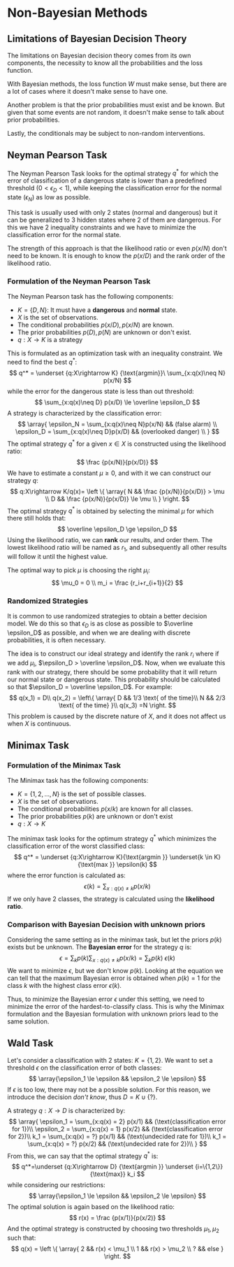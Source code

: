 # Non-Bayesian Methods

## Limitations of Bayesian Decision Theory

The limitations on Bayesian decision theory comes from its own components, the necessity to know all the probabilities and the loss function.

With Bayesian methods, the loss function $W$ must make sense, but there are a lot of cases where it doesn't make sense to have one.

Another problem is that the prior probabilities must exist and be known. But given that some events are not random, it doesn't make sense to talk about prior probabilities.

Lastly, the conditionals may be subject to non-random interventions.

## Neyman Pearson Task

The Neyman Pearson Task looks for the optimal strategy $q^*$ for which the error of classification of a dangerous state is lower than a predefined threshold ($0 < \epsilon_D <1$), while keeping the classification error for the normal state ($\epsilon_N$) as low as possible.

This task is usually used with only 2 states (normal and dangerous) but it can be generalized to 3 hidden states where 2 of them are dangerous. For this we have 2 inequality constraints and we have to minimize the classification error for the normal state.

The strength of this approach is that the likelihood ratio or even $p(x/N)$ don't need to be known. It is enough to know the $p(x/D)$ and the rank order of the likelihood ratio.

### Formulation of the Neyman Pearson Task

The Neyman Pearson task has the following components:

-  $K = \{D,N\}$: It must have a **dangerous** and **normal** state.
- $X$ is the set of observations.
- The conditional probabilities $p(x/D),p(x/N)$ are known.
- The prior probabilities $p(D), p(N)$ are unknown or don't exist.
- $q:X\rightarrow K$ is a strategy

This is formulated as an optimization task with an inequality constraint. We need to find the best $q^*$:
$$
q^* = \underset {q:X\rightarrow K} {\text{argmin}}\ \sum_{x:q(x)\neq N} p(x/N)
$$
while the error for the dangerous state is less than out threshold:
$$
\sum_{x:q(x)\neq D} p(x/D) \le  \overline \epsilon_D
$$
A strategy is characterized by the classification error:
$$
\array{
	\epsilon_N = \sum_{x:q(x)\neq N}p(x/N) && (false alarm) \\
	\epsilon_D = \sum_{x:q(x)\neq D}p(x/D) && (overlooked danger) \\
}
$$
The optimal strategy $q^*$ for a given $x\in X$ is constructed using the likelihood ratio:
$$
\frac {p(x/N)}{p(x/D)}
$$
We have to estimate a constant $\mu \ge 0$, and with it we can construct our strategy $q$:
$$
q:X\rightarrow K/q(x)=
\left \{
	\array{
		N	&&	\frac {p(x/N)}{p(x/D)} > \mu \\
		D	&&	\frac {p(x/N)}{p(x/D)} \le \mu \\
	}
\right.
$$
The optimal strategy $q^*$ is obtained by selecting the minimal $\mu$ for which there still holds that:
$$
\overline \epsilon_D \ge \epsilon_D
$$
Using the likelihood ratio, we can **rank** our results, and order them. The lowest likelihood ratio will be named as $r_1$, and subsequently all other results will follow it until the highest value.

The optimal way to pick $\mu$ is choosing the right $\mu_i$:
$$
\mu_0 = 0  \\
m_i = \frac {r_i+r_{i+1}}{2}
$$

### Randomized Strategies

It is common to use randomized strategies to obtain a better decision model. We do this so that $\epsilon_D$ is as close as possible to $\overline \epsilon_D$ as possible, and when we are dealing with discrete probabilities, it is often necessary.

The idea is to construct our ideal strategy and identify the rank $r_i$ where if we add $\mu_i$, $\epsilon_D > \overline \epsilon_D$. Now, when we evaluate this rank with our strategy, there should be some probability that it will return our normal state or dangerous state. This probability should be calculated so that $\epsilon_D = \overline \epsilon_D$. For example:
$$
q(x_1) = D\\
q(x_2) = 
\left\{
\array{
	D && 1/3 \text{ of the time}\\
	N && 2/3 \text{ of the time}
}\\
q(x_3) =N
\right.
$$
This problem is caused by the discrete nature of $X$, and it does not affect us when $X$ is continuous.

## Minimax Task

### Formulation of the Minimax Task

The Minimax task has the following components:

- $K=\{1,2,\dots,N\}$ is the set of possible classes.
- $X$ is the set of observations.
- The conditional probabilities  $p(x/k)$ are known for all classes.
- The prior probabilities $p(k)$ are unknown or don't exist
- $q:X\rightarrow K$

The minimax task looks for the optimum strategy $q^*$ which minimizes the classification error of the worst classified class:
$$
q^* = \underset {q:X\rightarrow K}{\text{argmin }} \underset{k \in K}{\text{max }} \epsilon(k)
$$
where the error function is calculated as:
$$
\epsilon(k) = \sum_{x:q(x) \neq k} p(x/k)
$$
If we only have 2 classes, the strategy is calculated using the **likelihood ratio**.

### Comparison with Bayesian Decision with unknown priors

Considering the same setting as in the minimax task, but let the priors $p(k)$ exists but be unknown. The **Bayesian error** for the strategy $q$ is:
$$
\epsilon = \sum_k p(k) \sum_{x:q(x) \neq k} p(x/k) = \sum_k {p(k)}\  \epsilon(k)
$$
We want to minimize $\epsilon$, but we don't know $p(k)$. Looking at the equation we can tell that the maximum Bayesian error is obtained when $p(k) = 1$ for the class $k$ with the highest class error $\epsilon(k)$.

Thus, to minimize the Bayesian error $\epsilon$ under this setting, we need to minimize the error of the hardest-to-classify class. This is why the Minimax formulation and the Bayesian formulation with unknown priors lead to the same solution.

## Wald Task

Let's consider a classification with 2 states: $K=\{1,2\}$. We want to set a threshold $\epsilon$ on the classification error of both classes:
$$
\array{\epsilon_1 \le \epsilon && \epsilon_2 \le \epsilon}
$$
If $\epsilon$ is too low, there may not be a possible solution. For this reason, we introduce the decision *don't know*, thus $D= K \cup \{?\}$.

A strategy  $q:X\rightarrow D$ is characterized by:
$$
\array{
	\epsilon_1 = \sum_{x:q(x) = 2} p(x/1) && (\text{classification error for 1})\\
	\epsilon_2 = \sum_{x:q(x) = 1} p(x/2) && (\text{classification error for 2})\\
	k_1 = \sum_{x:q(x) = ?} p(x/1) && (\text{undecided rate for 1})\\
	k_1 = \sum_{x:q(x) = ?} p(x/2) && (\text{undecided rate for 2})\\
}
$$
From this, we can say that the optimal strategy $q^*$ is:
$$
q^*=\underset {q:X\rightarrow D} {\text{argmin }} \underset {i=\{1,2\}}{\text{max}} k_i
$$
while considering our restrictions:
$$
\array{\epsilon_1 \le \epsilon && \epsilon_2 \le \epsilon}
$$
The optimal solution is again based on the likelihood ratio:
$$
r(x) = \frac {p(x/1)}{p(x/2)}
$$
And the optimal strategy is constructed by choosing two thresholds $\mu_1,\mu_2$ such that:
$$
q(x) = 
\left \{
	\array{
		2 && r(x) < \mu_1 \\
		1 && r(x) > \mu_2 \\
		? && else
	}
\right.
$$






